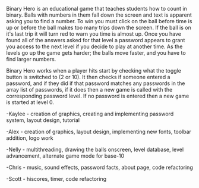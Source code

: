 Binary Hero is an educational game that teaches students how to count in binary.  Balls with numbers in them fall down the screen 
and text is apparent asking you to find a number.  To win you must click on the ball before time is up or before the ball makes 
too many trips down the screen.  If the ball is on it's last trip it will turn red to warn you time is almost up.  Once you have
found all of the answers asked for that level a password appears to grant you access to the next level if you decide to play 
at another time.  As the levels go up the game gets harder; the balls move faster, and you have to find larger numbers.  

Binary Hero works when a player hits start by checking what the toggle button is switched to (2 or 10).  It then checks if someone 
entered a password, and if they did if that password matches any passwords in the array list of passwords, if it does then a new 
game is called with the corresponding password level.  If no password is entered then a new game is started at level 0.   

-Kaylee - creation of graphics, creating and implementing password system, layout design, tutorial  

-Alex - creation of graphics, layout design, implementing new fonts, toolbar addition, logo work 

-Nelly - multithreading, drawing the balls onscreen, level database, level advancement, alternate game mode for base-10

-Chris - music, sound effects, password facts, about page, code refactoring

-Scott - hiscores, timer, code refactoring
